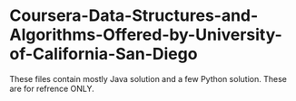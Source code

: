 # Coursera-Data-Structures-and-Algorithms-Offered-by-University-of-California-San-Diego

These files contain mostly Java solution and a few Python solution.
These are for refrence ONLY.
